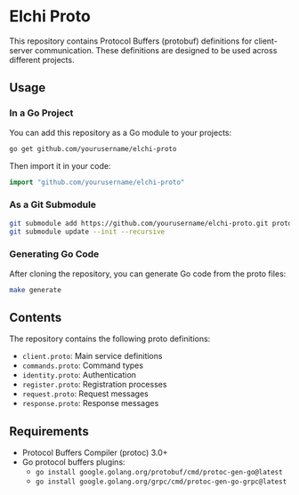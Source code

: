 # Elchi Proto

This repository contains Protocol Buffers (protobuf) definitions for client-server communication. These definitions are designed to be used across different projects.

## Usage

### In a Go Project

You can add this repository as a Go module to your projects:

```bash
go get github.com/yourusername/elchi-proto
```

Then import it in your code:

```go
import "github.com/yourusername/elchi-proto"
```

### As a Git Submodule

```bash
git submodule add https://github.com/yourusername/elchi-proto.git proto
git submodule update --init --recursive
```

### Generating Go Code

After cloning the repository, you can generate Go code from the proto files:

```bash
make generate
```

## Contents

The repository contains the following proto definitions:
- `client.proto`: Main service definitions
- `commands.proto`: Command types
- `identity.proto`: Authentication
- `register.proto`: Registration processes
- `request.proto`: Request messages
- `response.proto`: Response messages

## Requirements

- Protocol Buffers Compiler (protoc) 3.0+
- Go protocol buffers plugins:
  - `go install google.golang.org/protobuf/cmd/protoc-gen-go@latest`
  - `go install google.golang.org/grpc/cmd/protoc-gen-go-grpc@latest` 